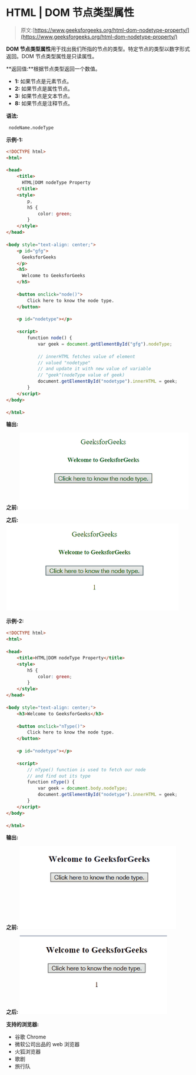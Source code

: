 # HTML | DOM 节点类型属性

> 原文:[https://www.geeksforgeeks.org/html-dom-nodetype-property/](https://www.geeksforgeeks.org/html-dom-nodetype-property/)

**DOM 节点类型属性**用于找出我们所指的节点的类型。特定节点的类型以数字形式返回。DOM 节点类型属性是只读属性。

**返回值:**根据节点类型返回一个数值。

*   **1:** 如果节点是元素节点。
*   **2:** 如果节点是属性节点。
*   **3:** 如果节点是文本节点。
*   **8:** 如果节点是注释节点。

**语法:**

```html
 nodeName.nodeType

```

**示例-1:**

```html
<!DOCTYPE html>
<html>

<head>
    <title>
      HTML|DOM nodeType Property
    </title>
    <style>
        p,
        h5 {
            color: green;
        }
    </style>
</head>

<body style="text-align: center;">
    <p id="gfg">
      GeeksforGeeks
    </p>
    <h5>
      Welcome to GeeksforGeeks
    </h5>

    <button onclick="node()">
        Click here to know the node type.
    </button>

    <p id="nodetype"></p>

    <script>
        function node() {
            var geek = document.getElementById("gfg").nodeType;

            // innerHTML fetches value of element 
            // valued "nodetype" 
            // and update it with new value of variable
            // "geek"(nodeType value of geek)
            document.getElementById("nodetype").innerHTML = geek;
        }
    </script>
</body>

</html>
```

**输出:**

**之前:**
![](img/a4381192ad50697f69448c843f60568e.png)

**之后:**
![](img/7ff2640403487d220e32be45f9147185.png)

**示例-2:**

```html
<!DOCTYPE html>
<html>

<head>
    <title>HTML|DOM nodeType Property</title>
    <style>
        h5 {
            color: green;
        }
    </style>
</head>

<body style="text-align: center;">
    <h3>Welcome to GeeksforGeeks</h3>

    <button onclick="nType()">
        Click here to know the node type.
    </button>

    <p id="nodetype"></p>

    <script>
        // nType() function is used to fetch our node
        // and find out its type 
        function nType() {
            var geek = document.body.nodeType;
            document.getElementById("nodetype").innerHTML = geek;
        }
    </script>
</body>

</html>
```

**输出:**

**之前:**
![](img/2af0a7b44fdbfac79135e25d22121407.png)

**之后:**
![](img/6a175c56a866a6d1d6f8b0848021c56f.png)

**支持的浏览器:**

*   谷歌 Chrome
*   微软公司出品的 web 浏览器
*   火狐浏览器
*   歌剧
*   旅行队